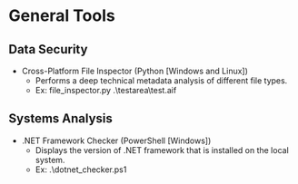 # General Tools

## Data Security
- Cross-Platform File Inspector (Python [Windows and Linux])
  - Performs a deep technical metadata analysis of different file types.
  - Ex: file_inspector.py .\testarea\test.aif

## Systems Analysis
- .NET Framework Checker (PowerShell [Windows])
  - Displays the version of .NET framework that is installed on the local system.
  - Ex:  .\dotnet_checker.ps1
